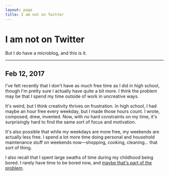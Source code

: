 ```yaml
---
layout: page
title: I am not on Twitter
---
```


# I am not on Twitter

But I do have a microblog, and this is it.

---

## Feb 12, 2017

I've felt recently that I don't have as much free time as I
did in high school, though I'm pretty sure I actually have
quite a bit more. I think the problem may be that I spend my
time outside of work in uncreative ways.

It's weird, but I think creativity thrives on frustration.
In high school, I had maybe an hour free every weekday, but
I made those hours count. I wrote, composed, drew, invented.
Now, with no hard constraints on my time,
it's surprisingly hard to find the same sort of focus and
motivation.

It's also possible that while my weekdays are more free,
my weekends are actually less free. I spend a lot more time
doing personal and household maintenance stuff on weekends
now—shopping, cooking, cleaning... that sort of thing.

I also recall that I spent large swaths of time during my
childhood being bored. I rarely have time to be bored now,
and [maybe that's part of the problem](https://www.brainpickings.org/2014/06/19/adam-phillips-boredom/).
